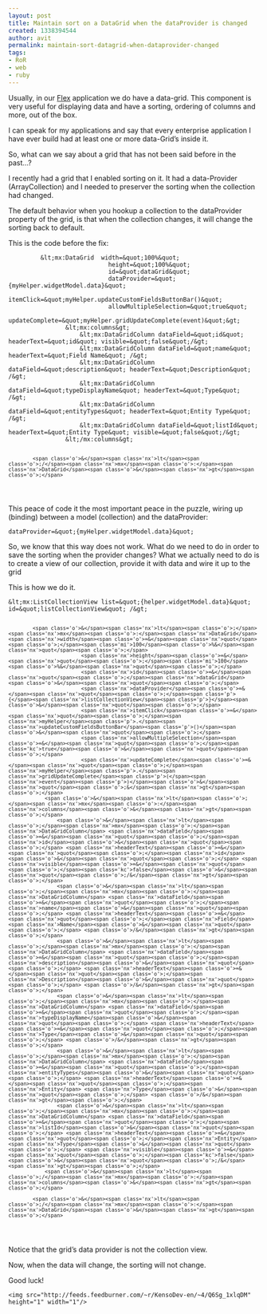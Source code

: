 ```yaml
---
layout: post
title: Maintain sort on a DataGrid when the dataProvider is changed
created: 1338394544
author: avit
permalink: maintain-sort-datagrid-when-dataprovider-changed
tags:
- RoR
- web
- ruby
---
```

<p>Usually, in our <a href='http://www.kensodev.com/category/flex/' title='Flex'>Flex</a> application we do have a data-grid. This component is very useful for displaying data and have a sorting, ordering of columns and more, out of the box.</p>

<p>I can speak for my applications and say that every enterprise application I have ever build had at least one or more data-Grid’s inside it.</p>

<p>So, what can we say about a grid that has not been said before in the past…?</p>

<p>I recently had a grid that I enabled sorting on it. It had a data-Provider (ArrayCollection) and I needed to preserver the sorting when the collection had changed.</p>

<p>The default behavior when you hookup a collection to the dataProvider property of the grid, is that when the collection changes, it will change the sorting back to default.</p>

<p>This is the code before the fix:</p>
<div class='highlight'><pre><code class='actionscript'>			<span class='o'>&</span><span class='nx'>lt</span><span class='o'>;</span><span class='nx'>mx</span><span class='o'>:</span><span class='nx'>DataGrid</span>  <span class='nx'>width</span><span class='o'>=&</span><span class='nx'>quot</span><span class='o'>;</span><span class='mi'>100</span><span class='o'>%&</span><span class='nx'>quot</span><span class='o'>;</span>
							<span class='nx'>height</span><span class='o'>=&</span><span class='nx'>quot</span><span class='o'>;</span><span class='mi'>100</span><span class='o'>%&</span><span class='nx'>quot</span><span class='o'>;</span>
							<span class='nx'>id</span><span class='o'>=&</span><span class='nx'>quot</span><span class='o'>;</span><span class='nx'>dataGrid</span><span class='o'>&</span><span class='nx'>quot</span><span class='o'>;</span>
							<span class='nx'>dataProvider</span><span class='o'>=&</span><span class='nx'>quot</span><span class='o'>;</span><span class='p'>{</span><span class='nx'>myHelper</span><span class='p'>.</span><span class='nx'>widgetModel</span><span class='p'>.</span><span class='nx'>data</span><span class='p'>}</span><span class='o'>&</span><span class='nx'>quot</span><span class='o'>;</span>
							<span class='nx'>itemClick</span><span class='o'>=&</span><span class='nx'>quot</span><span class='o'>;</span><span class='nx'>myHelper</span><span class='p'>.</span><span class='nx'>updateCustomFieldsButtonBar</span><span class='p'>()</span><span class='o'>&</span><span class='nx'>quot</span><span class='o'>;</span>
							<span class='nx'>allowMultipleSelection</span><span class='o'>=&</span><span class='nx'>quot</span><span class='o'>;</span><span class='kc'>true</span><span class='o'>&</span><span class='nx'>quot</span><span class='o'>;</span>
							<span class='nx'>updateComplete</span><span class='o'>=&</span><span class='nx'>quot</span><span class='o'>;</span><span class='nx'>myHelper</span><span class='p'>.</span><span class='nx'>gridUpdateComplete</span><span class='p'>(</span><span class='nx'>event</span><span class='p'>)</span><span class='o'>&</span><span class='nx'>quot</span><span class='o'>;&</span><span class='nx'>gt</span><span class='o'>;</span>
				<span class='o'>&</span><span class='nx'>lt</span><span class='o'>;</span><span class='nx'>mx</span><span class='o'>:</span><span class='nx'>columns</span><span class='o'>&</span><span class='nx'>gt</span><span class='o'>;</span>
					<span class='o'>&</span><span class='nx'>lt</span><span class='o'>;</span><span class='nx'>mx</span><span class='o'>:</span><span class='nx'>DataGridColumn</span> <span class='nx'>dataField</span><span class='o'>=&</span><span class='nx'>quot</span><span class='o'>;</span><span class='nx'>id</span><span class='o'>&</span><span class='nx'>quot</span><span class='o'>;</span> <span class='nx'>headerText</span><span class='o'>=&</span><span class='nx'>quot</span><span class='o'>;</span><span class='nx'>id</span><span class='o'>&</span><span class='nx'>quot</span><span class='o'>;</span> <span class='nx'>visible</span><span class='o'>=&</span><span class='nx'>quot</span><span class='o'>;</span><span class='kc'>false</span><span class='o'>&</span><span class='nx'>quot</span><span class='o'>;/&</span><span class='nx'>gt</span><span class='o'>;</span>
					<span class='o'>&</span><span class='nx'>lt</span><span class='o'>;</span><span class='nx'>mx</span><span class='o'>:</span><span class='nx'>DataGridColumn</span> <span class='nx'>dataField</span><span class='o'>=&</span><span class='nx'>quot</span><span class='o'>;</span><span class='nx'>name</span><span class='o'>&</span><span class='nx'>quot</span><span class='o'>;</span> <span class='nx'>headerText</span><span class='o'>=&</span><span class='nx'>quot</span><span class='o'>;</span><span class='nx'>Field</span> <span class='nx'>Name</span><span class='o'>&</span><span class='nx'>quot</span><span class='o'>;</span> <span class='o'>/&</span><span class='nx'>gt</span><span class='o'>;</span>
					<span class='o'>&</span><span class='nx'>lt</span><span class='o'>;</span><span class='nx'>mx</span><span class='o'>:</span><span class='nx'>DataGridColumn</span> <span class='nx'>dataField</span><span class='o'>=&</span><span class='nx'>quot</span><span class='o'>;</span><span class='nx'>description</span><span class='o'>&</span><span class='nx'>quot</span><span class='o'>;</span> <span class='nx'>headerText</span><span class='o'>=&</span><span class='nx'>quot</span><span class='o'>;</span><span class='nx'>Description</span><span class='o'>&</span><span class='nx'>quot</span><span class='o'>;</span> <span class='o'>/&</span><span class='nx'>gt</span><span class='o'>;</span>
					<span class='o'>&</span><span class='nx'>lt</span><span class='o'>;</span><span class='nx'>mx</span><span class='o'>:</span><span class='nx'>DataGridColumn</span> <span class='nx'>dataField</span><span class='o'>=&</span><span class='nx'>quot</span><span class='o'>;</span><span class='nx'>typeDisplayName</span><span class='o'>&</span><span class='nx'>quot</span><span class='o'>;</span> <span class='nx'>headerText</span><span class='o'>=&</span><span class='nx'>quot</span><span class='o'>;</span><span class='nx'>Type</span><span class='o'>&</span><span class='nx'>quot</span><span class='o'>;</span> <span class='o'>/&</span><span class='nx'>gt</span><span class='o'>;</span>
					<span class='o'>&</span><span class='nx'>lt</span><span class='o'>;</span><span class='nx'>mx</span><span class='o'>:</span><span class='nx'>DataGridColumn</span> <span class='nx'>dataField</span><span class='o'>=&</span><span class='nx'>quot</span><span class='o'>;</span><span class='nx'>entityTypes</span><span class='o'>&</span><span class='nx'>quot</span><span class='o'>;</span> <span class='nx'>headerText</span><span class='o'>=&</span><span class='nx'>quot</span><span class='o'>;</span><span class='nx'>Entity</span> <span class='nx'>Type</span><span class='o'>&</span><span class='nx'>quot</span><span class='o'>;</span> <span class='o'>/&</span><span class='nx'>gt</span><span class='o'>;</span>
					<span class='o'>&</span><span class='nx'>lt</span><span class='o'>;</span><span class='nx'>mx</span><span class='o'>:</span><span class='nx'>DataGridColumn</span> <span class='nx'>dataField</span><span class='o'>=&</span><span class='nx'>quot</span><span class='o'>;</span><span class='nx'>listId</span><span class='o'>&</span><span class='nx'>quot</span><span class='o'>;</span> <span class='nx'>headerText</span><span class='o'>=&</span><span class='nx'>quot</span><span class='o'>;</span><span class='nx'>Entity</span> <span class='nx'>Type</span><span class='o'>&</span><span class='nx'>quot</span><span class='o'>;</span> <span class='nx'>visible</span><span class='o'>=&</span><span class='nx'>quot</span><span class='o'>;</span><span class='kc'>false</span><span class='o'>&</span><span class='nx'>quot</span><span class='o'>;/&</span><span class='nx'>gt</span><span class='o'>;</span>
				<span class='o'>&</span><span class='nx'>lt</span><span class='o'>;/</span><span class='nx'>mx</span><span class='o'>:</span><span class='nx'>columns</span><span class='o'>&</span><span class='nx'>gt</span><span class='o'>;</span>

			<span class='o'>&</span><span class='nx'>lt</span><span class='o'>;/</span><span class='nx'>mx</span><span class='o'>:</span><span class='nx'>DataGrid</span><span class='o'>&</span><span class='nx'>gt</span><span class='o'>;</span>
</code></pre>
</div>
<p>This peace of code it the most important peace in the puzzle, wiring up (binding) between a model (collection) and the dataProvider:</p>
<div class='highlight'><pre><code class='actionscript'><span class='nx'>dataProvider</span><span class='o'>=&</span><span class='nx'>quot</span><span class='o'>;</span><span class='p'>{</span><span class='nx'>myHelper</span><span class='p'>.</span><span class='nx'>widgetModel</span><span class='p'>.</span><span class='nx'>data</span><span class='p'>}</span><span class='o'>&</span><span class='nx'>quot</span><span class='o'>;</span>
</code></pre>
</div>
<p>So, we know that this way does not work. What do we need to do in order to save the sorting when the provider changes? What we actually need to do is to create a view of our collection, provide it with data and wire it up to the grid</p>

<p>This is how we do it.</p>
<div class='highlight'><pre><code class='actionscript'><span class='o'>&</span><span class='nx'>lt</span><span class='o'>;</span><span class='nx'>mx</span><span class='o'>:</span><span class='nx'>ListCollectionView</span> <span class='nx'>list</span><span class='o'>=&</span><span class='nx'>quot</span><span class='o'>;</span><span class='p'>{</span><span class='nx'>helper</span><span class='p'>.</span><span class='nx'>widgetModel</span><span class='p'>.</span><span class='nx'>data</span><span class='p'>}</span><span class='o'>&</span><span class='nx'>quot</span><span class='o'>;</span> <span class='nx'>id</span><span class='o'>=&</span><span class='nx'>quot</span><span class='o'>;</span><span class='nx'>listCollectionView</span><span class='o'>&</span><span class='nx'>quot</span><span class='o'>;</span> <span class='o'>/&</span><span class='nx'>gt</span><span class='o'>;</span>

			<span class='o'>&</span><span class='nx'>lt</span><span class='o'>;</span><span class='nx'>mx</span><span class='o'>:</span><span class='nx'>DataGrid</span>  <span class='nx'>width</span><span class='o'>=&</span><span class='nx'>quot</span><span class='o'>;</span><span class='mi'>100</span><span class='o'>%&</span><span class='nx'>quot</span><span class='o'>;</span>
							<span class='nx'>height</span><span class='o'>=&</span><span class='nx'>quot</span><span class='o'>;</span><span class='mi'>100</span><span class='o'>%&</span><span class='nx'>quot</span><span class='o'>;</span>
							<span class='nx'>id</span><span class='o'>=&</span><span class='nx'>quot</span><span class='o'>;</span><span class='nx'>dataGrid</span><span class='o'>&</span><span class='nx'>quot</span><span class='o'>;</span>
							<span class='nx'>dataProvider</span><span class='o'>=&</span><span class='nx'>quot</span><span class='o'>;</span><span class='p'>{</span><span class='nx'>listCollectionView</span><span class='p'>}</span><span class='o'>&</span><span class='nx'>quot</span><span class='o'>;</span>
							<span class='nx'>itemClick</span><span class='o'>=&</span><span class='nx'>quot</span><span class='o'>;</span><span class='nx'>myHelper</span><span class='p'>.</span><span class='nx'>updateCustomFieldsButtonBar</span><span class='p'>()</span><span class='o'>&</span><span class='nx'>quot</span><span class='o'>;</span>
							<span class='nx'>allowMultipleSelection</span><span class='o'>=&</span><span class='nx'>quot</span><span class='o'>;</span><span class='kc'>true</span><span class='o'>&</span><span class='nx'>quot</span><span class='o'>;</span>
							<span class='nx'>updateComplete</span><span class='o'>=&</span><span class='nx'>quot</span><span class='o'>;</span><span class='nx'>myHelper</span><span class='p'>.</span><span class='nx'>gridUpdateComplete</span><span class='p'>(</span><span class='nx'>event</span><span class='p'>)</span><span class='o'>&</span><span class='nx'>quot</span><span class='o'>;&</span><span class='nx'>gt</span><span class='o'>;</span>
				<span class='o'>&</span><span class='nx'>lt</span><span class='o'>;</span><span class='nx'>mx</span><span class='o'>:</span><span class='nx'>columns</span><span class='o'>&</span><span class='nx'>gt</span><span class='o'>;</span>
					<span class='o'>&</span><span class='nx'>lt</span><span class='o'>;</span><span class='nx'>mx</span><span class='o'>:</span><span class='nx'>DataGridColumn</span> <span class='nx'>dataField</span><span class='o'>=&</span><span class='nx'>quot</span><span class='o'>;</span><span class='nx'>id</span><span class='o'>&</span><span class='nx'>quot</span><span class='o'>;</span> <span class='nx'>headerText</span><span class='o'>=&</span><span class='nx'>quot</span><span class='o'>;</span><span class='nx'>id</span><span class='o'>&</span><span class='nx'>quot</span><span class='o'>;</span> <span class='nx'>visible</span><span class='o'>=&</span><span class='nx'>quot</span><span class='o'>;</span><span class='kc'>false</span><span class='o'>&</span><span class='nx'>quot</span><span class='o'>;/&</span><span class='nx'>gt</span><span class='o'>;</span>
					<span class='o'>&</span><span class='nx'>lt</span><span class='o'>;</span><span class='nx'>mx</span><span class='o'>:</span><span class='nx'>DataGridColumn</span> <span class='nx'>dataField</span><span class='o'>=&</span><span class='nx'>quot</span><span class='o'>;</span><span class='nx'>name</span><span class='o'>&</span><span class='nx'>quot</span><span class='o'>;</span> <span class='nx'>headerText</span><span class='o'>=&</span><span class='nx'>quot</span><span class='o'>;</span><span class='nx'>Field</span> <span class='nx'>Name</span><span class='o'>&</span><span class='nx'>quot</span><span class='o'>;</span> <span class='o'>/&</span><span class='nx'>gt</span><span class='o'>;</span>
					<span class='o'>&</span><span class='nx'>lt</span><span class='o'>;</span><span class='nx'>mx</span><span class='o'>:</span><span class='nx'>DataGridColumn</span> <span class='nx'>dataField</span><span class='o'>=&</span><span class='nx'>quot</span><span class='o'>;</span><span class='nx'>description</span><span class='o'>&</span><span class='nx'>quot</span><span class='o'>;</span> <span class='nx'>headerText</span><span class='o'>=&</span><span class='nx'>quot</span><span class='o'>;</span><span class='nx'>Description</span><span class='o'>&</span><span class='nx'>quot</span><span class='o'>;</span> <span class='o'>/&</span><span class='nx'>gt</span><span class='o'>;</span>
					<span class='o'>&</span><span class='nx'>lt</span><span class='o'>;</span><span class='nx'>mx</span><span class='o'>:</span><span class='nx'>DataGridColumn</span> <span class='nx'>dataField</span><span class='o'>=&</span><span class='nx'>quot</span><span class='o'>;</span><span class='nx'>typeDisplayName</span><span class='o'>&</span><span class='nx'>quot</span><span class='o'>;</span> <span class='nx'>headerText</span><span class='o'>=&</span><span class='nx'>quot</span><span class='o'>;</span><span class='nx'>Type</span><span class='o'>&</span><span class='nx'>quot</span><span class='o'>;</span> <span class='o'>/&</span><span class='nx'>gt</span><span class='o'>;</span>
					<span class='o'>&</span><span class='nx'>lt</span><span class='o'>;</span><span class='nx'>mx</span><span class='o'>:</span><span class='nx'>DataGridColumn</span> <span class='nx'>dataField</span><span class='o'>=&</span><span class='nx'>quot</span><span class='o'>;</span><span class='nx'>entityTypes</span><span class='o'>&</span><span class='nx'>quot</span><span class='o'>;</span> <span class='nx'>headerText</span><span class='o'>=&</span><span class='nx'>quot</span><span class='o'>;</span><span class='nx'>Entity</span> <span class='nx'>Type</span><span class='o'>&</span><span class='nx'>quot</span><span class='o'>;</span> <span class='o'>/&</span><span class='nx'>gt</span><span class='o'>;</span>
					<span class='o'>&</span><span class='nx'>lt</span><span class='o'>;</span><span class='nx'>mx</span><span class='o'>:</span><span class='nx'>DataGridColumn</span> <span class='nx'>dataField</span><span class='o'>=&</span><span class='nx'>quot</span><span class='o'>;</span><span class='nx'>listId</span><span class='o'>&</span><span class='nx'>quot</span><span class='o'>;</span> <span class='nx'>headerText</span><span class='o'>=&</span><span class='nx'>quot</span><span class='o'>;</span><span class='nx'>Entity</span> <span class='nx'>Type</span><span class='o'>&</span><span class='nx'>quot</span><span class='o'>;</span> <span class='nx'>visible</span><span class='o'>=&</span><span class='nx'>quot</span><span class='o'>;</span><span class='kc'>false</span><span class='o'>&</span><span class='nx'>quot</span><span class='o'>;/&</span><span class='nx'>gt</span><span class='o'>;</span>
				<span class='o'>&</span><span class='nx'>lt</span><span class='o'>;/</span><span class='nx'>mx</span><span class='o'>:</span><span class='nx'>columns</span><span class='o'>&</span><span class='nx'>gt</span><span class='o'>;</span>

			<span class='o'>&</span><span class='nx'>lt</span><span class='o'>;/</span><span class='nx'>mx</span><span class='o'>:</span><span class='nx'>DataGrid</span><span class='o'>&</span><span class='nx'>gt</span><span class='o'>;</span>
</code></pre>
</div>
<p>Notice that the grid’s data provider is not the collection view.</p>

<p>Now, when the data will change, the sorting will not change.</p>

<p>Good luck!</p>
      
    <img src="http://feeds.feedburner.com/~r/KensoDev-en/~4/Q6Sg_1xlqDM" height="1" width="1"/>
